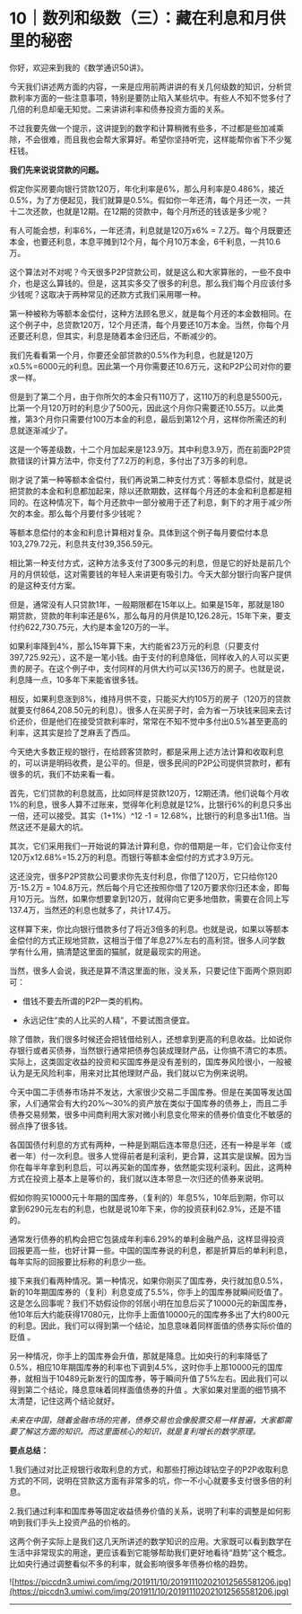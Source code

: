 # 10｜数列和级数（三）：藏在利息和月供里的秘密

你好，欢迎来到我的《数学通识50讲》。

今天我们讲述两方面的内容，一来是应用前两讲讲的有关几何级数的知识，分析贷款利率方面的一些注意事项，特别是要防止陷入某些坑中。有些人不知不觉多付了几倍的利息却毫无知觉。二来讲讲利率和债券投资方面的关系。

不过我要先做一个提示，这讲提到的数字和计算稍微有些多，不过都是些加减乘除，不会很难，而且我也会帮大家算好。希望你坚持听完，这样能帮你省下不少冤枉钱。

 **我们先来说说贷款的问题。**

假定你买房要向银行贷款120万，年化利率是6%，那么月利率是0.486%，接近0.5%，为了方便起见，我们就算是0.5%。假如你一年还清，每个月还一次，一共十二次还款，也就是12期。在12期的贷款中，每个月所还的钱该是多少呢？

有人可能会想，利率6%，一年还清，利息就是120万x6% = 7.2万。每个月既要还本金，也要还利息，本息平摊到12个月，每个月10万本金，6千利息，一共10.6万。

这个算法对不对呢？今天很多P2P贷款公司，就是这么和大家算账的，一些不良中介，也是这么算钱的。但是，这其实多交了很多的利息。那么我们每个月应该付多少钱呢？这取决于两种常见的还款方式我们采用哪一种。

第一种被称为等额本金偿付，这种方法顾名思义，就是每个月还的本金数相同。在这个例子中，总贷款120万，12个月还清，每个月要还10万本金。当然，你每个月还要还利息，但其实，利息是随着本金归还后，不断减少的。

我们先看看第一个月，你要还全部贷款的0.5%作为利息，也就是120万x0.5%=6000元的利息。因此第一个月你需要还10.6万元，这和P2P公司对你的要求一样。

但是到了第二个月，由于你所欠的本金只有110万了，这110万的利息是5500元，比第一个月120万时的利息少了500元，因此这个月你只需要还10.55万。以此类推，第3个月你只需要付100万本金的利息，最后到第12个月，这样你所需还的利息就逐渐减少了。

这是一个等差级数，十二个月加起来是123.9万。其中利息3.9万，而在前面P2P贷款错误的计算方法中，你支付了7.2万的利息，多付出了3万多的利息。

刚才说了第一种等额本金偿付，我们再说第二种支付方式：等额本息偿付，就是说把贷款的本金和利息都加起来，除以还款期数，这样每个月还的本金和利息都是相同的。在这种情况下，每个月还款中一部分被用于还了利息，剩下的才用于减少所欠的本金。那么每个月要付多少钱呢？

等额本息偿付的本金和利息计算相对复杂。具体到这个例子每月要偿付本息103,279.72元，利息共支付39,356.59元。

相比第一种支付方式，这种方法多支付了300多元的利息，但是它的好处是前几个月的月供较低，这对需要钱的年轻人来讲更有吸引力。今天大部分银行向客户提供的是这种支付方案。

但是，通常没有人只贷款1年，一般期限都在15年以上。如果是15年，那就是180期贷款，贷款的年利率还是6%，那么每月的月供是10,126.28元，15年下来，要支付约622,730.75元，大约是本金120万的一半。

如果利率降到4%，那么15年算下来，大约能省23万元的利息（只要支付397,725.92元），这不是一笔小钱。由于支付的利息降低，同样收入的人可以买更贵的房子。在这个例子中，支付同样的月供大约可以买136万的房子。也就是说，利息降一点，10多年下来能省很多钱。

相反，如果利息涨到8%，维持月供不变，只能买大约105万的房子（120万的贷款就要支付864,208.50元的利息）。很多人在买房子时，会为省一万块钱来回来去讨价还价，但是他们在接受贷款利率时，常常在不知不觉中多付出0.5%甚至更高的利率，这其实是捡了芝麻丢了西瓜。

今天绝大多数正规的银行，在给顾客贷款时，都是采用上述方法计算和收取利息的，可以讲是明码收费，是公平的。但是，很多民间的P2P公司提供贷款时，都有很多的坑，我们不妨来看一看。

首先，它们贷款的利息就高，比如同样是贷款120万，12期还清。他们说每个月收1%的利息，很多人算不过账来，觉得年化利息就是12%，比银行6%的利息只多出一倍，还可以接受。其实（1+1%）^12 -1 = 12.68%，比银行的利息多出1.1倍。当然这还不是最大的坑。

其次，它们采用我们一开始说的算法计算利息，你的借期是一年，它们会让你支付120万x12.68%=15.2万的利息。而银行等额本金偿付的方式才3.9万元。

这还没完，很多P2P贷款公司要求你先支付利息，你借了120万，它只给你120万-15.2万 = 104.8万元，然后每个月它还按照你借了120万要求你归还本金，即每月10万元。当然，如果你想要拿到120万，就得向它更多地借款，需要在合同上写137.4万，当然还的利息也就多了，共计17.4万。

这样算下来，你比向银行借款多付了将近3倍多的利息。也就是说，如果以等额本金偿付的方式正规地贷款，这相当于借了年息27%左右的高利贷。很多人问学数学有什么用，搞清楚这里面的猫腻，就是最现实的用途。

当然，很多人会说，我还是算不清这里面的账，没关系，只要记住下面两个原则即可：

* 借钱不要去所谓的P2P一类的机构。

* 永远记住“卖的人比买的人精”，不要试图贪便宜。

除了借款，我们很多时候还会把钱借给别人，还想拿到更高的利息收益。比如说你存银行或者买债券，当然银行通常把债券包装成理财产品，让你搞不清它的本质。实际上，这类固定收益的投资和买国库券是没有差别的，国库券风险很小，一般被认为是无风险利率，用来对比其他理财产品，我们就以它为例来说明。

今天中国二手债券市场并不发达，大家很少交易二手国库券。但是在美国等发达国家，人们通常会有大约20%～30%的资产放在类似于国库券的债券上，而且二手债券交易频繁，很多中间商利用大家对微小利息变化带来的债券价值变化不敏感的弱点挣了很多钱。

各国国债付利息的方式有两种，一种是到期后连本带息归还，还有一种是半年（或者一年）付一次利息。很多人觉得前者是利滚利，更合算，这其实是误解。因为当你在每半年拿到利息后，可以再买新的国库券，依然能实现利滚利。因此，这两种方式在投资上基本上是等价的，我们就以连本带息一次归还的债券来说明。

假如你购买10000元十年期的国库券，（复利的）年息5%，10年后到期，你可以拿到6290元左右的利息，也就是说10年下来，你的投资获利62.9%，还是不错的。

通常发行债券的机构会把它包装成年利率6.29%的单利金融产品，这样显得投资回报更高一些，也好计算一些。中国的国库券说的利息，都是折算后的单利利息，每年实际的回报要比标称的利息少一些。

接下来我们看两种情况。第一种情况，如果你刚买了国库券，央行就加息0.5%，新的10年期国库券的（复利）利息变成了5.5%，你手上的国库券就瞬间贬值了。这是怎么回事呢？我们不妨假设你的邻居小明在加息后买了10000元的新国库券，他10年后大约能获得17080元，比你手上面值10000元的国库券多出了大约800元的利息。因此，我们可以得到第一个结论，加息意味着同样面值的债券实际价值的贬值 。

另一种情况，你手上的国库券会升值，那就是降息。比如央行的利率降低了0.5%，相应10年期国库券的利率也下调到4.5%，这时你手上那10000元的国库券，就相当于10489元新发行的国库券，等于瞬间升值了5%左右。因此我们可以得到第二个结论，降息意味着同样面值债券的升值 。大家如果对里面的细节搞不太清楚，记住这两个结论就好。

 *未来在中国，随着金融市场的完善，债券交易也会像股票交易一样普遍，大家都需要了解这方面的知识。而这里面核心的知识，就是复利增长的数学原理。*

 **要点总结：**

1.我们通过对比正规银行收取利息的方式，和那些打擦边球钻空子的P2P收取利息方式的不同，说明在贷款这方面有非常多的坑，你一不小心就要多支付很多倍的利息。

2.我们通过利率和国库券等固定收益债券价值的关系，说明了利率的调整是如何影响到我们手头上投资产品的价格的。

这两个例子实际上是我们这几天所讲述的数学知识的应用。大家既可以看到数学在生活中非常现实的用途，更应该看到它能够帮助我们更好地看待“趋势”这个概念。比如央行通过调整看似不多的利率，就会影响很多年债券价格的趋势。

![https://piccdn3.umiwi.com/img/201911/10/201911102021012565581206.jpg](https://piccdn3.umiwi.com/img/201911/10/201911102021012565581206.jpg)

---
